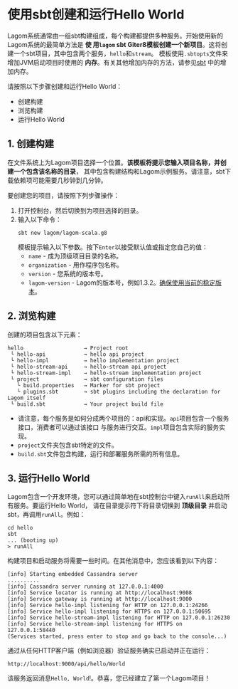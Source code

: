 使用sbt创建和运行Hello World
===================================================================================
Lagom系统通常由一组sbt构建组成，每个构建都提供多种服务。开始使用新的Lagom系统的最简单方法是 **使
用`lagom` sbt Giter8模板创建一个新项目**。这将创建一个sbt项目，其中包含两个服务，`hello`和`stream`。
模板使用`.sbtopts`文件来增加JVM启动项目时使用的 **内存**。有关其他增加内存的方法，请参见[sbt](https://www.lagomframework.com/documentation/1.5.x/scala/JVMMemoryOnDev.html) 中的增加内存。

请按照以下步骤创建和运行Hello World：
+ 创建构建
+ 浏览构建
+ 运行Hello World

## 1. 创建构建
在文件系统上为Lagom项目选择一个位置。**该模板将提示您输入项目名称，并创建一个包含该名称的目录**，
其中包含构建结构和Lagom示例服务。请注意，sbt下载依赖项可能需要几秒钟到几分钟。

要创建您的项目，请按照下列步骤操作：
1. 打开控制台，然后切换到为项目选择的目录。
2. 输入以下命令：
    ```shell
    sbt new lagom/lagom-scala.g8
    ```
    模板提示输入以下参数。按下`Enter`以接受默认值或指定您自己的值：
    + `name` - 成为顶级项目目录的名称。
    + `organization` - 用作程序包名称。
    + `version` - 您系统的版本号。
    + `lagom-version` -  Lagom的版本号，例如1.3.2。[确保使用当前的稳定版本](https://www.lagomframework.com/documentation/)。

## 2. 浏览构建
创建的项目包含以下元素：
```
hello                   → Project root
 └ hello-api            → hello api project
 └ hello-impl           → hello implementation project
 └ hello-stream-api     → hello-stream api project
 └ hello-stream-impl    → hello-stream implementation project
 └ project              → sbt configuration files
   └ build.properties   → Marker for sbt project
   └ plugins.sbt        → sbt plugins including the declaration for Lagom itself
 └ build.sbt            → Your project build file
```
+ 请注意，每个服务是如何分成两个项目的：api和实现。`api`项目包含一个服务接口，消费者可以通过该接口
与服务进行交互。`impl`项目包含实际的服务实现。
+ `project`文件夹包含sbt特定的文件。
+ `build.sbt`文件包含构建，运行和部署服务所需的所有信息。

## 3. 运行Hello World
Lagom包含一个开发环境，您可以通过简单地在sbt控制台中键入`runAll`来启动所有服务。要运行Hello World，
请在目录提示符下将目录切换到 **顶级目录** 并启动sbt，再调用`runAll`。例如：
```shell
cd hello
sbt
... (booting up)
> runAll
```
构建项目和启动服务将需要一些时间。在其他消息中，您应该看到以下内容：
```
[info] Starting embedded Cassandra server
..........
[info] Cassandra server running at 127.0.0.1:4000
[info] Service locator is running at http://localhost:9008
[info] Service gateway is running at http://localhost:9000
[info] Service hello-impl listening for HTTP on 127.0.0.1:24266
[info] Service hello-impl listening for HTTPS on 127.0.0.1:50695
[info] Service hello-stream-impl listening for HTTP on 127.0.0.1:26230
[info] Service hello-stream-impl listening for HTTPS on 127.0.0.1:58440
(Services started, press enter to stop and go back to the console...)
```
通过从任何HTTP客户端（例如浏览器）验证服务确实已启动并正在运行：
```
http://localhost:9000/api/hello/World
```
该服务返回消息`Hello, World`!。恭喜，您已经建立了第一个Lagom项目！